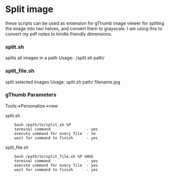 # Split image

these scripts can be used as extension for gThumb image viewer
for spliting the image into two halves, and convert them to grayscale.
I am using this to convert my pdf notes to kindle friendly dimensions.

### split.sh
splits all images in a path
Usage: ./split.sh path/

### split_file.sh
split selected images
Usage: split.sh path/ filename.jpg


### gThumb Parameters

Tools->Personalize->new

split.sh
```
    bash /path/to/split.sh %P
    terminal command                - yes
    execute command for every file  - no
    wait for command to finish      - yes
```

split_file.sh
```
    bash /path/to/split_file.sh %P %N%E
    terminal command                - yes
    execute command for every file  - yes
    wait for command to finish      - yes
```
